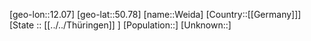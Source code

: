 ﻿---
location: [50.78,12.07]
mapzoom: [7,12] 
mapmarker: city 
type: City
tags:
- geo/City


SpocWebEntityId: 35489
isDeleted: false
confidential: public

---
[geo-lon::12.07]
[geo-lat::50.78]
[name::Weida]
[Country::[[Germany]]]
[State :: [[../../Thüringen]] ]
[Population::]
[Unknown::]

